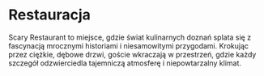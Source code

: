 # Restauracja
Scary Restaurant to miejsce, gdzie świat kulinarnych doznań splata się z fascynacją mrocznymi historiami i niesamowitymi przygodami. Krokując przez ciężkie, dębowe drzwi, goście wkraczają w przestrzeń, gdzie każdy szczegół odzwierciedla tajemniczą atmosferę i niepowtarzalny klimat.
